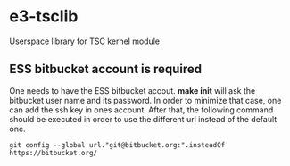 # e3-tsclib
Userspace library for TSC kernel module

## ESS bitbucket account is required

One needs to have the ESS bitbucket accout. **make init** will ask the bitbucket user name and its password. In order to minimize that case, one can add the ssh key in ones account. After that, the following command should be executed in order to use the different url instead of the default one.


```
git config --global url."git@bitbucket.org:".insteadOf https://bitbucket.org/
```
